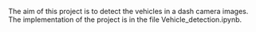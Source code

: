 The aim of this project is to detect the vehicles in a dash camera images. The implementation of the project is in the file Vehicle_detection.ipynb.
